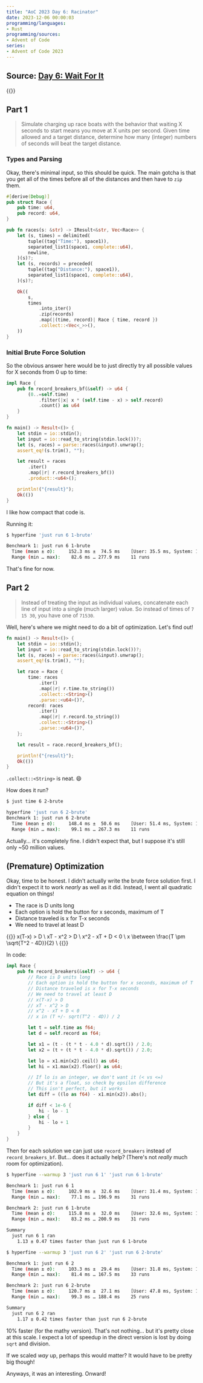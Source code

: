 ```yaml
---
title: "AoC 2023 Day 6: Racinator"
date: 2023-12-06 00:00:03
programming/languages:
- Rust
programming/sources:
- Advent of Code
series:
- Advent of Code 2023
---
```

## Source: [Day 6: Wait For It](https://adventofcode.com/2023/day/6)

{{<toc>}}

## Part 1

> Simulate charging up race boats with the behavior that waiting X seconds to start means you move at X units per second. Given time allowed and a target distance, determine how many (integer) numbers of seconds will beat the target distance. 

<!--more-->

### Types and Parsing

Okay, there's minimal input, so this should be quick. The main gotcha is that you get all of the times before all of the distances and then have to `zip` them.

```rust
#[derive(Debug)]
pub struct Race {
    pub time: u64,
    pub record: u64,
}

pub fn races(s: &str) -> IResult<&str, Vec<Race>> {
    let (s, times) = delimited(
        tuple((tag("Time:"), space1)),
        separated_list1(space1, complete::u64),
        newline,
    )(s)?;
    let (s, records) = preceded(
        tuple((tag("Distance:"), space1)),
        separated_list1(space1, complete::u64),
    )(s)?;

    Ok((
        s,
        times
            .into_iter()
            .zip(records)
            .map(|(time, record)| Race { time, record })
            .collect::<Vec<_>>(),
    ))
}
```

### Initial Brute Force Solution

So the obvious answer here would be to just directly try all possible values for X seconds from 0 up to time:

```rust
impl Race {
    pub fn record_breakers_bf(&self) -> u64 {
        (0..=self.time)
            .filter(|x| x * (self.time - x) > self.record)
            .count() as u64
    }
}

fn main() -> Result<()> {
    let stdin = io::stdin();
    let input = io::read_to_string(stdin.lock())?;
    let (s, races) = parse::races(&input).unwrap();
    assert_eq!(s.trim(), "");

    let result = races
        .iter()
        .map(|r| r.record_breakers_bf())
        .product::<u64>();

    println!("{result}");
    Ok(())
}
```

I like how compact that code is. 

Running it:

```bash
$ hyperfine 'just run 6 1-brute'

Benchmark 1: just run 6 1-brute
  Time (mean ± σ):     152.3 ms ±  74.5 ms    [User: 35.5 ms, System: 16.8 ms]
  Range (min … max):    82.6 ms … 277.9 ms    11 runs
```

That's fine for now.

## Part 2

> Instead of treating the input as individual values, concatenate each line of input into a single (much larger) value. So instead of times of `7 15 30`, you have one of `71530`. 

Well, here's where we might need to do a bit of optimization. Let's find out!

```rust
fn main() -> Result<()> {
    let stdin = io::stdin();
    let input = io::read_to_string(stdin.lock())?;
    let (s, races) = parse::races(&input).unwrap();
    assert_eq!(s.trim(), "");

    let race = Race {
        time: races
            .iter()
            .map(|r| r.time.to_string())
            .collect::<String>()
            .parse::<u64>()?,
        record: races
            .iter()
            .map(|r| r.record.to_string())
            .collect::<String>()
            .parse::<u64>()?,
    };

    let result = race.record_breakers_bf();

    println!("{result}");
    Ok(())
}
```

`.collect::<String>` is neat. :smile: 

How does it run?

```bash
$ just time 6 2-brute

hyperfine 'just run 6 2-brute'
Benchmark 1: just run 6 2-brute
  Time (mean ± σ):     148.4 ms ±  50.6 ms    [User: 51.4 ms, System: 14.2 ms]
  Range (min … max):    99.1 ms … 267.3 ms    11 runs
```

Actually... it's completely fine. I didn't expect that, but I suppose it's still only ~50 million values. 

## (Premature) Optimization 

Okay, time to be honest. I didn't actually write the brute force solution first. I didn't expect it to work *nearly* as well as it did. Instead, I went all quadratic equation on things!

* The race is D units long
* Each option is hold the button for x seconds, maximum of T
* Distance traveled is x for T-x seconds
* We need to travel at least D

{{<latex>}}
x(T-x) > D \\
xT - x^2 > D \\
x^2 - xT + D < 0 \\
x \between \frac{T \pm \sqrt{T^2 - 4D}}{2} \\
{{</latex>}}

In code:

```rust
impl Race {
    pub fn record_breakers(&self) -> u64 {
        // Race is D units long
        // Each option is hold the button for x seconds, maximum of T
        // Distance traveled is x for T-x seconds
        // We need to travel at least D
        // x(T-x) > D
        // xT - x^2 > D
        // x^2 - xT + D < 0
        // x in (T +/- sqrt(T^2 - 4D)) / 2

        let t = self.time as f64;
        let d = self.record as f64;

        let x1 = (t - (t * t - 4.0 * d).sqrt()) / 2.0;
        let x2 = (t + (t * t - 4.0 * d).sqrt()) / 2.0;

        let lo = x1.min(x2).ceil() as u64;
        let hi = x1.max(x2).floor() as u64;

        // If lo is an integer, we don't want it (< vs <=)
        // But it's a float, so check by epsilon difference
        // This isn't perfect, but it works
        let diff = ((lo as f64) - x1.min(x2)).abs();

        if diff < 1e-6 {
            hi - lo - 1
        } else {
            hi - lo + 1
        }
    }
}
```

Then for each solution we can just use `record_breakers` instead of `record_breakers_bf`. But... does it actually help? (There's not *really* much room for optimization).

```bash
$ hyperfine --warmup 3 'just run 6 1' 'just run 6 1-brute'

Benchmark 1: just run 6 1
  Time (mean ± σ):     102.9 ms ±  32.6 ms    [User: 31.4 ms, System: 13.4 ms]
  Range (min … max):    77.1 ms … 196.9 ms    31 runs

Benchmark 2: just run 6 1-brute
  Time (mean ± σ):     115.8 ms ±  32.0 ms    [User: 32.6 ms, System: 13.8 ms]
  Range (min … max):    83.2 ms … 200.9 ms    31 runs

Summary
  just run 6 1 ran
    1.13 ± 0.47 times faster than just run 6 1-brute

$ hyperfine --warmup 3 'just run 6 2' 'just run 6 2-brute'

Benchmark 1: just run 6 2
  Time (mean ± σ):     103.3 ms ±  29.4 ms    [User: 31.8 ms, System: 12.5 ms]
  Range (min … max):    81.4 ms … 167.5 ms    33 runs

Benchmark 2: just run 6 2-brute
  Time (mean ± σ):     120.7 ms ±  27.1 ms    [User: 47.8 ms, System: 12.4 ms]
  Range (min … max):    99.3 ms … 188.4 ms    25 runs

Summary
  just run 6 2 ran
    1.17 ± 0.42 times faster than just run 6 2-brute
```

10% faster (for the mathy version). That's not nothing... but it's pretty close at this scale. I expect a lot of speedup in the direct version is lost by doing `sqrt` and division. 

If we scaled *way* up, perhaps this would matter? It would have to be pretty big though!

Anyways, it was an interesting. Onward!